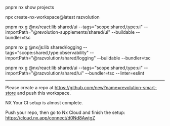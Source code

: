 pnpm nx show projects


npx create-nx-workspace@latest razvolution

pnpm nx g @nx/react:lib shared/ui --tags="scope:shared,type:ui" --importPath="@revolution-supplements/shared/ui" --buildable --bundler=tsc


pnpm nx g @nx/js:lib shared/logging --tags="scope:shared,type:observability" --importPath="@razvolution/shared/logging" --buildable --bundler=tsc

pnpm nx g @nx/react:lib shared/ui --tags="scope:shared,type:ui" --importPath="@razvolution/shared/ui" --bundler=tsc --linter=eslint




---

Please create a repo at https://github.com/new?name=revolution-smart-store and push this workspace.


 NX   Your CI setup is almost complete.

Push your repo, then go to Nx Cloud and finish the setup: https://cloud.nx.app/connect/d0Nd8AwtgZ
